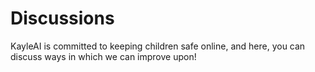 # Discussions
KayleAI is committed to keeping children safe online, and here, you can discuss ways in which we can improve upon!
